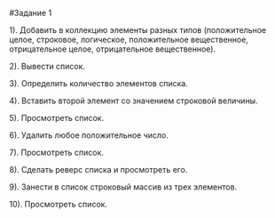 #Задание 1

1). Добавить в коллекцию элементы разных типов (положительное целое, строковое, логическое, положительное вещественное, отрицательное целое, отрицательное вещественное).

2). Вывести список.

3). Определить количество элементов списка.

4). Вставить второй элемент со значением строковой величины.

5). Просмотреть список.

6). Удалить любое положительное число.

7). Просмотреть список.

8). Сделать реверс списка и просмотреть его.

9). Занести в список строковый массив из трех элементов.

10). Просмотреть список.
